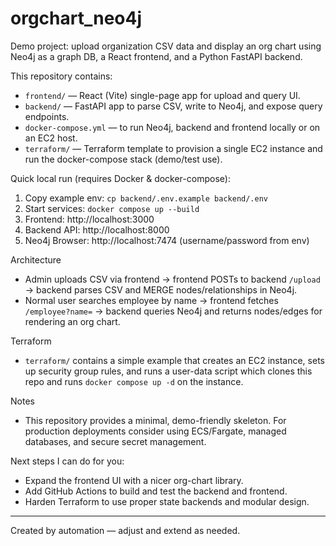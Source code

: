 # orgchart_neo4j

Demo project: upload organization CSV data and display an org chart using Neo4j as a graph DB, a React frontend, and a Python FastAPI backend.

This repository contains:
- `frontend/` — React (Vite) single-page app for upload and query UI.
- `backend/` — FastAPI app to parse CSV, write to Neo4j, and expose query endpoints.
- `docker-compose.yml` — to run Neo4j, backend and frontend locally or on an EC2 host.
- `terraform/` — Terraform template to provision a single EC2 instance and run the docker-compose stack (demo/test use).

Quick local run (requires Docker & docker-compose):

1. Copy example env: `cp backend/.env.example backend/.env`
2. Start services: `docker compose up --build`
3. Frontend: http://localhost:3000
4. Backend API: http://localhost:8000
5. Neo4j Browser: http://localhost:7474 (username/password from env)

Architecture
- Admin uploads CSV via frontend -> frontend POSTs to backend `/upload` -> backend parses CSV and MERGE nodes/relationships in Neo4j.
- Normal user searches employee by name -> frontend fetches `/employee?name=` -> backend queries Neo4j and returns nodes/edges for rendering an org chart.

Terraform
- `terraform/` contains a simple example that creates an EC2 instance, sets up security group rules, and runs a user-data script which clones this repo and runs `docker compose up -d` on the instance.

Notes
- This repository provides a minimal, demo-friendly skeleton. For production deployments consider using ECS/Fargate, managed databases, and secure secret management.

Next steps I can do for you:
- Expand the frontend UI with a nicer org-chart library.
- Add GitHub Actions to build and test the backend and frontend.
- Harden Terraform to use proper state backends and modular design.

---

Created by automation — adjust and extend as needed.